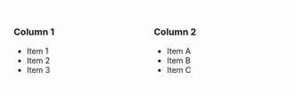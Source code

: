 <!-- Begin the HTML block -->
<div style="display: flex; border: 1px solid white;">

  <!-- First column -->
  <div style="flex: 1; padding: 10px; border-right: 1px solid white;">
    <h3>Column 1</h3>
    <ul>
      <li>Item 1</li>
      <li>Item 2</li>
      <li>Item 3</li>
    </ul>
  </div>

  <!-- Second column -->
  <div style="flex: 1; padding: 10px;">
    <h3>Column 2</h3>
    <ul>
      <li>Item A</li>
      <li>Item B</li>
      <li>Item C</li>
    </ul>
  </div>

</div>
<!-- End the HTML block -->

